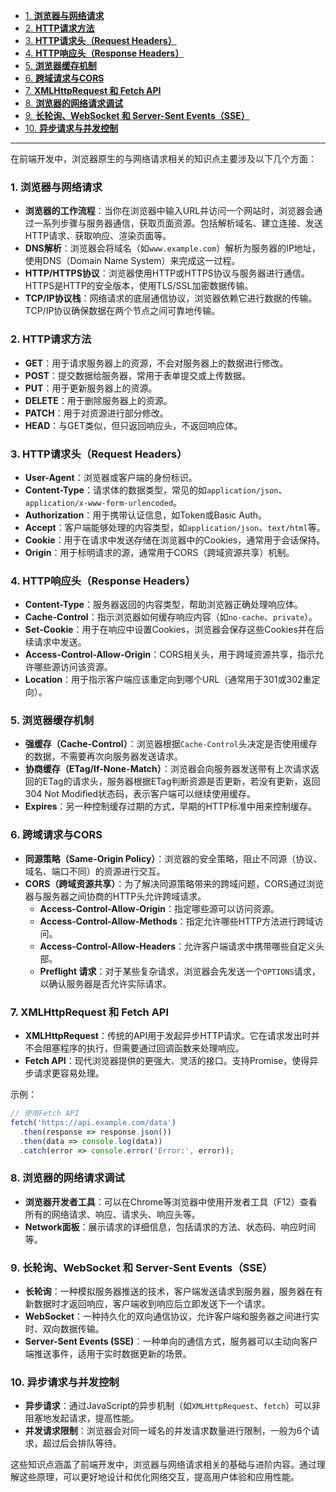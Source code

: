 - [1. **浏览器与网络请求**](#1-浏览器与网络请求)
- [2. **HTTP请求方法**](#2-http请求方法)
- [3. **HTTP请求头（Request Headers）**](#3-http请求头request-headers)
- [4. **HTTP响应头（Response Headers）**](#4-http响应头response-headers)
- [5. **浏览器缓存机制**](#5-浏览器缓存机制)
- [6. **跨域请求与CORS**](#6-跨域请求与cors)
- [7. **XMLHttpRequest 和 Fetch API**](#7-xmlhttprequest-和-fetch-api)
- [8. **浏览器的网络请求调试**](#8-浏览器的网络请求调试)
- [9. **长轮询、WebSocket 和 Server-Sent Events（SSE）**](#9-长轮询websocket-和-server-sent-eventssse)
- [10. **异步请求与并发控制**](#10-异步请求与并发控制)
---

在前端开发中，浏览器原生的与网络请求相关的知识点主要涉及以下几个方面：

### 1. **浏览器与网络请求**
   - **浏览器的工作流程**：当你在浏览器中输入URL并访问一个网站时，浏览器会通过一系列步骤与服务器通信，获取页面资源。包括解析域名、建立连接、发送HTTP请求、获取响应、渲染页面等。
   - **DNS解析**：浏览器会将域名（如`www.example.com`）解析为服务器的IP地址，使用DNS（Domain Name System）来完成这一过程。
   - **HTTP/HTTPS协议**：浏览器使用HTTP或HTTPS协议与服务器进行通信。HTTPS是HTTP的安全版本，使用TLS/SSL加密数据传输。
   - **TCP/IP协议栈**：网络请求的底层通信协议，浏览器依赖它进行数据的传输。TCP/IP协议确保数据在两个节点之间可靠地传输。

### 2. **HTTP请求方法**
   - **GET**：用于请求服务器上的资源，不会对服务器上的数据进行修改。
   - **POST**：提交数据给服务器，常用于表单提交或上传数据。
   - **PUT**：用于更新服务器上的资源。
   - **DELETE**：用于删除服务器上的资源。
   - **PATCH**：用于对资源进行部分修改。
   - **HEAD**：与GET类似，但只返回响应头，不返回响应体。

### 3. **HTTP请求头（Request Headers）**
   - **User-Agent**：浏览器或客户端的身份标识。
   - **Content-Type**：请求体的数据类型，常见的如`application/json`、`application/x-www-form-urlencoded`。
   - **Authorization**：用于携带认证信息，如Token或Basic Auth。
   - **Accept**：客户端能够处理的内容类型，如`application/json`、`text/html`等。
   - **Cookie**：用于在请求中发送存储在浏览器中的Cookies，通常用于会话保持。
   - **Origin**：用于标明请求的源，通常用于CORS（跨域资源共享）机制。

### 4. **HTTP响应头（Response Headers）**
   - **Content-Type**：服务器返回的内容类型，帮助浏览器正确处理响应体。
   - **Cache-Control**：指示浏览器如何缓存响应内容（如`no-cache`、`private`）。
   - **Set-Cookie**：用于在响应中设置Cookies，浏览器会保存这些Cookies并在后续请求中发送。
   - **Access-Control-Allow-Origin**：CORS相关头，用于跨域资源共享，指示允许哪些源访问该资源。
   - **Location**：用于指示客户端应该重定向到哪个URL（通常用于301或302重定向）。

### 5. **浏览器缓存机制**
   - **强缓存（Cache-Control）**：浏览器根据`Cache-Control`头决定是否使用缓存的数据，不需要再次向服务器发送请求。
   - **协商缓存（ETag/If-None-Match）**：浏览器会向服务器发送带有上次请求返回的ETag的请求头，服务器根据ETag判断资源是否更新，若没有更新，返回304 Not Modified状态码，表示客户端可以继续使用缓存。
   - **Expires**：另一种控制缓存过期的方式，早期的HTTP标准中用来控制缓存。

### 6. **跨域请求与CORS**
   - **同源策略（Same-Origin Policy）**：浏览器的安全策略，阻止不同源（协议、域名、端口不同）的资源进行交互。
   - **CORS（跨域资源共享）**：为了解决同源策略带来的跨域问题，CORS通过浏览器与服务器之间协商的HTTP头允许跨域请求。
     - **Access-Control-Allow-Origin**：指定哪些源可以访问资源。
     - **Access-Control-Allow-Methods**：指定允许哪些HTTP方法进行跨域访问。
     - **Access-Control-Allow-Headers**：允许客户端请求中携带哪些自定义头部。
     - **Preflight 请求**：对于某些复杂请求，浏览器会先发送一个`OPTIONS`请求，以确认服务器是否允许实际请求。

### 7. **XMLHttpRequest 和 Fetch API**
   - **XMLHttpRequest**：传统的API用于发起异步HTTP请求。它在请求发出时并不会阻塞程序的执行，但需要通过回调函数来处理响应。
   - **Fetch API**：现代浏览器提供的更强大、灵活的接口。支持Promise，使得异步请求更容易处理。

   示例：
   ```js
   // 使用Fetch API
   fetch('https://api.example.com/data')
     .then(response => response.json())
     .then(data => console.log(data))
     .catch(error => console.error('Error:', error));
   ```

### 8. **浏览器的网络请求调试**
   - **浏览器开发者工具**：可以在Chrome等浏览器中使用开发者工具（F12）查看所有的网络请求、响应、请求头、响应头等。
   - **Network面板**：展示请求的详细信息，包括请求的方法、状态码、响应时间等。

### 9. **长轮询、WebSocket 和 Server-Sent Events（SSE）**
   - **长轮询**：一种模拟服务器推送的技术，客户端发送请求到服务器，服务器在有新数据时才返回响应，客户端收到响应后立即发送下一个请求。
   - **WebSocket**：一种持久化的双向通信协议，允许客户端和服务器之间进行实时、双向数据传输。
   - **Server-Sent Events (SSE)**：一种单向的通信方式，服务器可以主动向客户端推送事件，适用于实时数据更新的场景。

### 10. **异步请求与并发控制**
   - **异步请求**：通过JavaScript的异步机制（如`XMLHttpRequest`、`fetch`）可以非阻塞地发起请求，提高性能。
   - **并发请求限制**：浏览器会对同一域名的并发请求数量进行限制，一般为6个请求，超过后会排队等待。

这些知识点涵盖了前端开发中，浏览器与网络请求相关的基础与进阶内容。通过理解这些原理，可以更好地设计和优化网络交互，提高用户体验和应用性能。